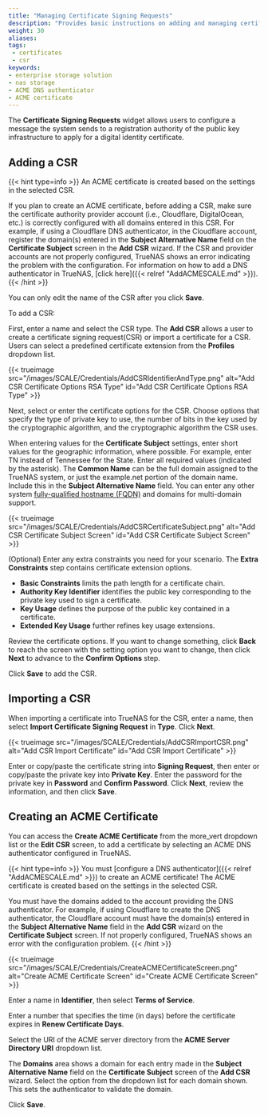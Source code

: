 ```yaml
---
title: "Managing Certificate Signing Requests"
description: "Provides basic instructions on adding and managing certificate signing requests (CSRs) in TrueNAS."
weight: 30
aliases:
tags:
 - certificates
 - csr
keywords:
- enterprise storage solution
- nas storage
- ACME DNS authenticator
- ACME certificate
---
```


The **Certificate Signing Requests** widget allows users to configure a message the system sends to a registration authority of the public key infrastructure to apply for a digital identity certificate. 

## Adding a CSR

{{< hint type=info >}}
An ACME certificate is created based on the settings in the selected CSR.

If you plan to create an ACME certificate, before adding a CSR, make sure the certificate authority provider account (i.e., Cloudflare, DigitalOcean, etc.) is correctly configured with all domains entered in this CSR.
For example, if using a Cloudflare DNS authenticator, in the Cloudflare account, register the domain(s) entered in the **Subject Alternative Name** field on the **Certificate Subject** screen in the **Add CSR** wizard.
If the CSR and provider accounts are not properly configured, TrueNAS shows an error indicating the problem with the configuration.
For information on how to add a DNS authenticator in TrueNAS, [click here]({{< relref "AddACMESCALE.md" >}}).
{{< /hint >}}

You can only edit the name of the CSR after you click **Save**.

To add a CSR:

First, enter a name and select the CSR type. The **Add CSR** allows a user to create a certificate signing request(CSR) or import a certificate for a CSR. Users can select a predefined certificate extension from the **Profiles** dropdown list.

{{< trueimage src="/images/SCALE/Credentials/AddCSRIdentifierAndType.png" alt="Add CSR Certificate Options RSA Type" id="Add CSR Certificate Options RSA Type" >}}

Next, select or enter the certificate options for the CSR.
Choose options that specify the type of private key to use, the number of bits in the key used by the cryptographic algorithm, and the cryptographic algorithm the CSR uses.

When entering values for the **Certificate Subject** settings, enter short values for the geographic information, where possible.
For example, enter TN instead of Tennessee for the State. Enter all required values (indicated by the asterisk).
The **Common Name** can be the full domain assigned to the TrueNAS system, or just the example.net portion of the domain name. Include this in the **Subject Alternative Name** field. You can enter any other system [fully-qualified hostname (FQDN)](https://kb.iu.edu/d/aiuv) and domains for multi-domain support.

{{< trueimage src="/images/SCALE/Credentials/AddCSRCertificateSubject.png" alt="Add CSR Certificate Subject Screen" id="Add CSR Certificate Subject Screen" >}}

(Optional) Enter any extra constraints you need for your scenario. The **Extra Constraints** step contains certificate extension options.

* **Basic Constraints** limits the path length for a certificate chain.
* **Authority Key Identifier** identifies the public key corresponding to the private key used to sign a certificate.
* **Key Usage** defines the purpose of the public key contained in a certificate.
* **Extended Key Usage** further refines key usage extensions.

Review the certificate options. If you want to change something, click **Back** to reach the screen with the setting option you want to change, then click **Next** to advance to the **Confirm Options** step.

Click **Save** to add the CSR.

## Importing a CSR

When importing a certificate into TrueNAS for the CSR, enter a name, then select **Import Certificate Signing Request** in **Type**. Click **Next**.

{{< trueimage src="/images/SCALE/Credentials/AddCSRImportCSR.png" alt="Add CSR Import Certificate" id="Add CSR Import Certificate" >}}

Enter or copy/paste the certificate string into **Signing Request**, then enter or copy/paste the private key into **Private Key**.
Enter the password for the private key in **Password** and **Confirm Password**. Click **Next**, review the information, and then click **Save**.

## Creating an ACME Certificate

You can access the **Create ACME Certificate** from the <span class="material-icons">more_vert</span> dropdown list or the **Edit CSR** screen, to add a certificate by selecting an ACME DNS authenticator configured in TrueNAS.

{{< hint type=info >}}
You must [configure a DNS authenticator]({{< relref "AddACMESCALE.md" >}}) to create an ACME certificate!
The ACME certificate is created based on the settings in the selected CSR.

You must have the domains added to the account providing the DNS authenticator.
For example, if using Cloudflare to create the DNS authenticator, the Cloudflare account must have the domain(s) entered in the **Subject Alternative Name** field in the **Add CSR** wizard on the **Certificate Subject** screen.
If not properly configured, TrueNAS shows an error with the configuration problem.
{{< /hint >}}

{{< trueimage src="/images/SCALE/Credentials/CreateACMECertificateScreen.png" alt="Create ACME Certificate Screen" id="Create ACME Certificate Screen" >}}

Enter a name in **Identifier**, then select **Terms of Service**.

Enter a number that specifies the time (in days) before the certificate expires  in **Renew Certificate Days**.

Select the URI of the ACME server directory from the **ACME Server Directory URI** dropdown list.

The **Domains** area shows a domain for each entry made in the **Subject Alternative Name** field on the **Certificate Subject** screen of the **Add CSR** wizard.
Select the option from the dropdown list for each domain shown. This sets the authenticator to validate the domain.

Click **Save**.
